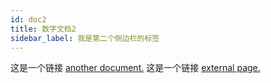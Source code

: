 ```yaml
---
id: doc2
title: 数字文档2
sidebar_label: 我是第二个侧边栏的标签
---
```


这是一个链接 [another document.](doc3.md) 这是一个链接 [external page.](http://www.example.com)
